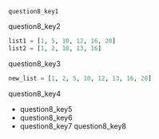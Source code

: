 ```ngMeta
question8_key1
```

question8_key2


```python
list1 = [1, 5, 10, 12, 16, 20]
list2 = [1, 2, 10, 13, 16]
```
question8_key3


```python
new_list = [1, 2, 5, 10, 12, 13, 16, 20]
```
question8_key4


* question8_key5
* question8_key6
* question8_key7
question8_key8
